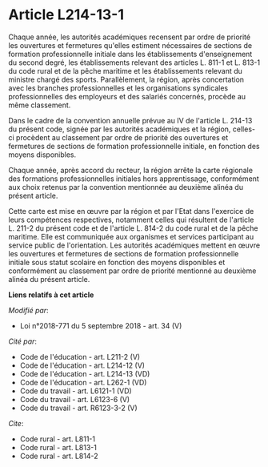 # Article L214-13-1

Chaque année, les autorités académiques recensent par ordre de priorité les ouvertures et fermetures qu'elles estiment
nécessaires de sections de formation professionnelle initiale dans les établissements d'enseignement du second degré, les
établissements relevant des articles L. 811-1 et L. 813-1 du code rural et de la pêche maritime et les établissements
relevant du ministre chargé des sports. Parallèlement, la région, après concertation avec les branches professionnelles et
les organisations syndicales professionnelles des employeurs et des salariés concernés, procède au même classement.

Dans le cadre de la convention annuelle prévue au IV de l'article L. 214-13 du présent code, signée par les autorités
académiques et la région, celles-ci procèdent au classement par ordre de priorité des ouvertures et fermetures de sections de
formation professionnelle initiale, en fonction des moyens disponibles.

Chaque année, après accord du recteur, la région arrête la carte régionale des formations professionnelles initiales hors
apprentissage, conformément aux choix retenus par la convention mentionnée au deuxième alinéa du présent article.

Cette carte est mise en œuvre par la région et par l'Etat dans l'exercice de leurs compétences respectives, notamment celles
qui résultent de l'article L. 211-2 du présent code et de l'article L. 814-2 du code rural et de la pêche maritime. Elle est
communiquée aux organismes et services participant au service public de l'orientation. Les autorités académiques mettent en
œuvre les ouvertures et fermetures de sections de formation professionnelle initiale sous statut scolaire en fonction des
moyens disponibles et conformément au classement par ordre de priorité mentionné au deuxième alinéa du présent article.

**Liens relatifs à cet article**

_Modifié par_:

  - Loi n°2018-771 du 5 septembre 2018 - art. 34 (V)

_Cité par_:

  - Code de l'éducation - art. L211-2 (V)
  - Code de l'éducation - art. L214-12 (V)
  - Code de l'éducation - art. L214-13 (VD)
  - Code de l'éducation - art. L262-1 (VD)
  - Code du travail - art. L6121-1 (VD)
  - Code du travail - art. L6123-6 (V)
  - Code du travail - art. R6123-3-2 (V)

_Cite_:

  - Code rural - art. L811-1
  - Code rural - art. L813-1
  - Code rural - art. L814-2
